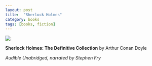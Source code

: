 ```yaml
---
layout: post
title:  "Sherlock Holmes"
category: books
tags: [books, fiction]
---
```


<a target="_blank"  href="https://www.amazon.com/gp/product/B06VWQTBZ9/ref=as_li_tl?ie=UTF8&camp=1789&creative=9325&creativeASIN=B06VWQTBZ9&linkCode=as2&tag=42models-20&linkId=6182baedb10fa7fa1c04b4b726e9c767"><img border="0" src="//ws-na.amazon-adsystem.com/widgets/q?_encoding=UTF8&MarketPlace=US&ASIN=B06VWQTBZ9&ServiceVersion=20070822&ID=AsinImage&WS=1&Format=_SL160_&tag=42models-20" ></a><img src="//ir-na.amazon-adsystem.com/e/ir?t=42models-20&l=am2&o=1&a=B06VWQTBZ9" width="1" height="1" border="0" alt="" style="border:none !important; margin:0px !important;" />

**Sherlock Holmes: The Definitive Collection** by Arthur Conan Doyle

*Audible Unabridged, narrated by Stephen Fry*